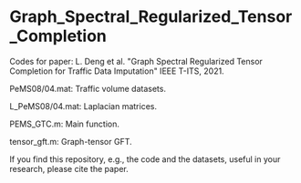 # Graph_Spectral_Regularized_Tensor_Completion

Codes for paper:
L. Deng et al. "Graph Spectral Regularized Tensor Completion for Traffic Data Imputation" IEEE T-ITS, 2021.

PeMS08/04.mat: Traffic volume datasets.

L_PeMS08/04.mat: Laplacian matrices.

PEMS_GTC.m: Main function.

tensor_gft.m: Graph-tensor GFT.

If you find this repository, e.g., the code and the datasets, useful in your research, please cite the paper.

